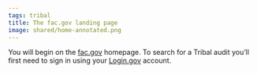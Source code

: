 ```yaml
---
tags: tribal
title: The fac.gov landing page
image: shared/home-annotated.png
---
```


You will begin on the [fac.gov](http://fac.gov) homepage. To search for a Tribal audit you’ll first need to sign in using your [Login.gov](http://login.gov/) account.
